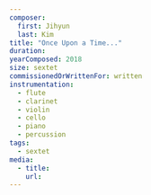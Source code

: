 ```yaml
---
composer:
  first: Jihyun
  last: Kim
title: "Once Upon a Time..."
duration:
yearComposed: 2018
size: sextet
commissionedOrWrittenFor: written
instrumentation:
  - flute
  - clarinet
  - violin
  - cello
  - piano
  - percussion
tags:
  - sextet
media:
  - title:
    url:
---
```

